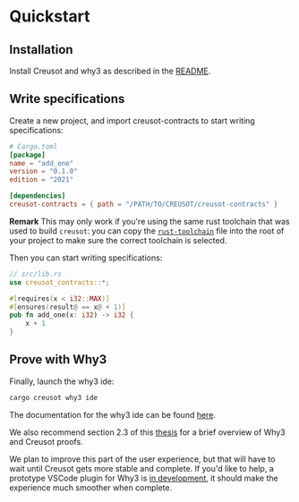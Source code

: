 # Quickstart

## Installation

Install Creusot and why3 as described in the [README](https://github.com/creusot-rs/creusot).

## Write specifications

Create a new project, and import creusot-contracts to start writing specifications:

```toml
# Cargo.toml
[package]
name = "add_one"
version = "0.1.0"
edition = "2021"

[dependencies]
creusot-contracts = { path = "/PATH/TO/CREUSOT/creusot-contracts" }
```

**Remark** This may only work if you're using the same rust toolchain that was used to build `creusot`:
you can copy the [`rust-toolchain`](https://github.com/creusot-rs/creusot/blob/master/ci/rust-toolchain) file into the root of your project to
make sure the correct toolchain is selected.

Then you can start writing specifications:

```rust
// src/lib.rs
use creusot_contracts::*;

#[requires(x < i32::MAX)]
#[ensures(result@ == x@ + 1)]
pub fn add_one(x: i32) -> i32 {
    x + 1
}
```

## Prove with Why3

Finally, launch the why3 ide:

```sh
cargo creusot why3 ide
```

The documentation for the why3 ide can be found [here](https://www.why3.org/doc/starting.html#getting-started-with-the-gui).

We also recommend section 2.3 of this [thesis](https://sarsko.github.io/_pages/SarekSkot%C3%A5m_thesis.pdf) for a brief overview of Why3 and Creusot proofs.

We plan to improve this part of the user experience, but that will have to wait until Creusot gets more stable and complete.
If you'd like to help, a prototype VSCode plugin for Why3 is [in development](https://github.com/xldenis/whycode), it should make the experience much smoother when complete.
